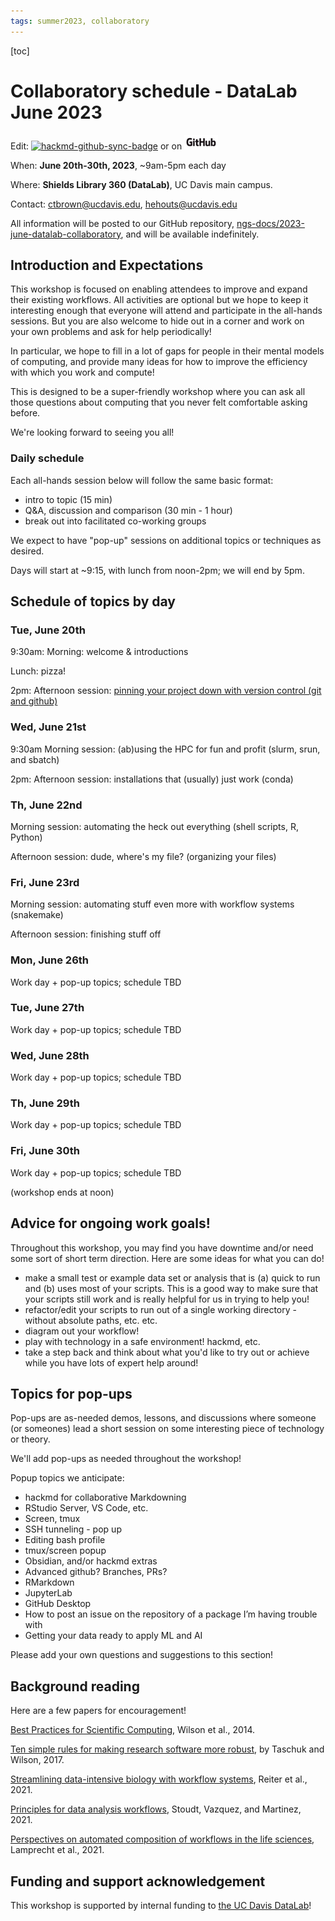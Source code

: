 ```yaml
---
tags: summer2023, collaboratory
---
```


[toc]

# Collaboratory schedule - DataLab June 2023

Edit: [![hackmd-github-sync-badge](https://hackmd.io/KhkZGZhyRt6pu4lbEHi6ow/badge)](https://hackmd.io/KhkZGZhyRt6pu4lbEHi6ow) or on [![github](https://raw.githubusercontent.com/ngs-docs/2023-june-datalab-collaboratory/main/images/GitHub_Logo.png)](https://github.com/ngs-docs/2023-june-datalab-collaboratory/blob/main/SCHEDULE.md)


When: **June 20th-30th, 2023**, ~9am-5pm each day

Where: **Shields Library 360 (DataLab)**, UC Davis main campus.

Contact: ctbrown@ucdavis.edu, hehouts@ucdavis.edu

All information will be posted to our GitHub repository, [ngs-docs/2023-june-datalab-collaboratory](https://github.com/ngs-docs/2023-june-datalab-collaboratory/), and will be available indefinitely.

## Introduction and Expectations

This workshop is focused on enabling attendees to improve and expand their existing workflows. All activities are optional but we hope to keep it interesting enough that everyone will attend and participate in the all-hands sessions. But you are also welcome to hide out in a corner and work on your own problems and ask for help periodically!

In particular, we hope to fill in a lot of gaps for people in their mental models of computing, and provide many ideas for how to improve the efficiency with which you work and compute!

This is designed to be a super-friendly workshop where you can ask all those questions about computing that you never felt comfortable asking before.

We're looking forward to seeing you all!

### Daily schedule

Each all-hands session below will follow the same basic format:
* intro to topic (15 min)
* Q&A, discussion and comparison (30 min - 1 hour)
* break out into facilitated co-working groups

We expect to have "pop-up" sessions on additional topics or techniques as desired.

Days will start at ~9:15, with lunch from noon-2pm; we will end by 5pm.

## Schedule of topics by day

### Tue, June 20th

9:30am: Morning: welcome & introductions

Lunch: pizza!

2pm: Afternoon session: [pinning your project down with version control (git and github)](https://hackmd.io/M8Ztk4KpT-mYquotj1bOFQ?view)

### Wed, June 21st

9:30am Morning session: (ab)using the HPC for fun and profit (slurm, srun, and sbatch)

2pm: Afternoon session: installations that (usually) just work (conda)

### Th, June 22nd

Morning session: automating the heck out everything (shell scripts, R, Python)

Afternoon session: dude, where's my file? (organizing your files)

### Fri, June 23rd

Morning session: automating stuff even more with workflow systems (snakemake)

Afternoon session: finishing stuff off

### Mon, June 26th

Work day + pop-up topics; schedule TBD

### Tue, June 27th

Work day + pop-up topics; schedule TBD

### Wed, June 28th

Work day + pop-up topics; schedule TBD

### Th, June 29th

Work day + pop-up topics; schedule TBD

### Fri, June 30th

Work day + pop-up topics; schedule TBD

(workshop ends at noon)

## Advice for ongoing work goals!

Throughout this workshop, you may find you have downtime and/or need some sort of short term direction. Here are some ideas for what you can do!

* make a small test or example data set or analysis that is (a) quick to run and (b) uses most of your scripts. This is a good way to make sure that your scripts still work and is really helpful for us in trying to help you!
* refactor/edit your scripts to run out of a single working directory - without absolute paths, etc. etc.
* diagram out your workflow!
* play with technology in a safe environment! hackmd, etc.
* take a step back and think about what you'd like to try out or achieve while you have lots of expert help around!

## Topics for pop-ups

Pop-ups are as-needed demos, lessons, and discussions where someone (or someones) lead a short session on some interesting piece of technology or theory.

We'll add pop-ups as needed throughout the workshop!

Popup topics we anticipate:

* hackmd for collaborative Markdowning
* RStudio Server, VS Code, etc.
* Screen, tmux
* SSH tunneling - pop up
* Editing bash profile
* tmux/screen popup
* Obsidian, and/or hackmd extras
* Advanced github? Branches, PRs?
* RMarkdown
* JupyterLab
* GitHub Desktop
* How to post an issue on the repository of a package I’m having trouble with
* Getting your data ready to apply ML and AI

Please add your own questions and suggestions to this section!

## Background reading

Here are a few papers for encouragement!

[Best Practices for Scientific Computing](https://journals.plos.org/plosbiology/article?id=10.1371/journal.pbio.1001745), Wilson et al., 2014.

[Ten simple rules for making research software more robust](https://journals.plos.org/ploscompbiol/article?id=10.1371/journal.pcbi.1005412), by Taschuk and Wilson, 2017.

[Streamlining data-intensive biology with workflow systems](https://academic.oup.com/gigascience/article/10/1/giaa140/6092773), Reiter et al., 2021.

[Principles for data analysis workflows](https://journals.plos.org/ploscompbiol/article?id=10.1371/journal.pcbi.1008770), Stoudt, Vazquez, and Martinez, 2021.

[Perspectives on automated composition of workflows in the life sciences](https://f1000research.com/articles/10-897/v1), Lamprecht et al., 2021.

## Funding and support acknowledgement

This workshop is supported by internal funding to [the UC Davis DataLab](https://datalab.ucdavis.edu/)!
